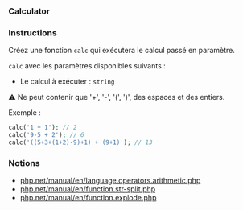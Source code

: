 ### Calculator

### Instructions

Créez une fonction `calc` qui exécutera le calcul passé en paramètre.

`calc` avec les paramètres disponibles suivants :
- Le calcul à exécuter : `string`

⚠ Ne peut contenir que '+', '-', '(', ')', des espaces et des entiers.

Exemple : 
```php
calc('1 + 1'); // 2
calc('9-5 + 2'); // 6
calc('((5+3+(1+2)-9)+1) + (9+1)'); // 13
```

### Notions

- [php.net/manual/en/language.operators.arithmetic.php](https://www.php.net/manual/en/language.operators.arithmetic.php)
- [php.net/manual/en/function.str-split.php](https://www.php.net/manual/en/function.str-split.php)
- [php.net/manual/en/function.explode.php](https://www.php.net/manual/en/function.explode.php)